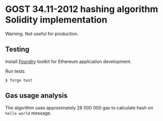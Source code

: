 # GOST 34.11-2012 hashing algorithm Solidity implementation

Warning. Not useful for production.

## Testing

Install [Foundry](https://getfoundry.sh/) toolkit for Ethereum application development.

Run tests

```console
$ forge test
```

## Gas usage analysis

The algorithm uses approximately 28 000 000 gas to calculate hash on `hello world` message.
